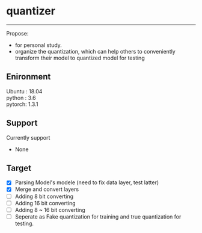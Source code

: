 # quantizer

----
Propose:
* for personal study.  
* organize the quantization, which can help others to conveniently transform their model to quantized model for testing  

## Enironment
Ubuntu : 18.04  
python : 3.6  
pytorch: 1.3.1  

## Support 
Currently support 
* None


## Target
- [x] Parsing Model's modele  (need to fix data layer, test latter)  
- [x] Merge and convert layers  
- [ ] Adding 8 bit converting   
- [ ] Adding 16 bit converting   
- [ ] Adding 8 ~ 16 bit converting   
- [ ] Seperate as  Fake quantization for training and true quantization for testing.  
